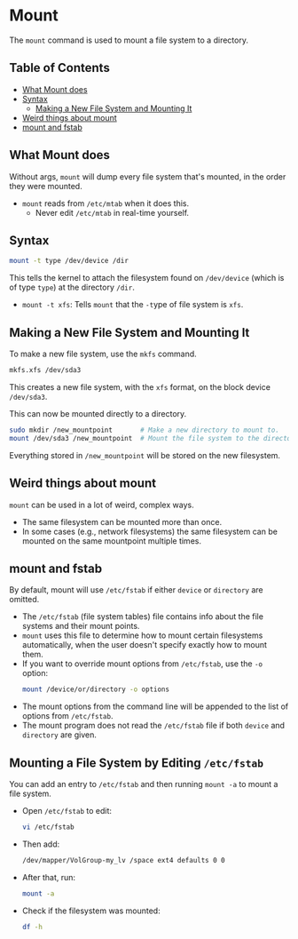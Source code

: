 
# Mount
The `mount` command is used to mount a file system to a directory.  


## Table of Contents
* [What Mount does](#what-mount-does) 
* [Syntax](#syntax) 
    * [Making a New File System and Mounting It](#making-a-new-file-system-and-mounting-it) 
* [Weird things about mount](#weird-things-about-mount) 
* [mount and fstab](#mount-and-fstab) 



## What Mount does
Without args, `mount` will dump every file system that's mounted, in the order they were mounted.  
* `mount` reads from `/etc/mtab` when it does this.  
    * Never edit `/etc/mtab` in real-time yourself. 


## Syntax
```bash
mount -t type /dev/device /dir
```
This tells the kernel to attach the filesystem found on `/dev/device` (which is of type `type`) 
at the directory `/dir`.

* `mount -t xfs`: Tells `mount` that the `-t`ype of file system is `xfs`.  


## Making a New File System and Mounting It

To make a new file system, use the `mkfs` command.  

```bash
mkfs.xfs /dev/sda3
```
This creates a new file system, with the `xfs` format, on the block device `/dev/sda3`.  

This can now be mounted directly to a directory.  
```bash
sudo mkdir /new_mountpoint       # Make a new directory to mount to.  
mount /dev/sda3 /new_mountpoint  # Mount the file system to the directory.  
```
Everything stored in `/new_mountpoint` will be stored on the new filesystem.  


## Weird things about mount
`mount` can be used in a lot of weird, complex ways. 
* The same filesystem can be mounted more than once.
* In some cases (e.g., network filesystems) the same filesystem can be mounted on the 
  same mountpoint multiple times.

## mount and fstab

By default, mount will use `/etc/fstab` if either `device` or `directory` are omitted.
* The `/etc/fstab` (file system tables) file contains info about the file systems and 
  their mount points.  
* `mount` uses this file to determine how to mount certain filesystems automatically,
  when the user doesn't specify exactly how to mount them.  
* If you want to override mount options from `/etc/fstab`, use the `-o` option:  
  ```bash  
  mount /device/or/directory -o options  
  ```
* The mount options from the command line will be appended to the list of options from `/etc/fstab`.  
* The mount program does not read the `/etc/fstab` file if both `device` and `directory` are given. 


## Mounting a File System by Editing `/etc/fstab`
You can add an entry to `/etc/fstab` and then running `mount -a` to mount a file system.  

* Open `/etc/fstab` to edit:
  ```bash
  vi /etc/fstab
  ```

* Then add:
  ```bash
  /dev/mapper/VolGroup-my_lv /space ext4 defaults 0 0
  ```

* After that, run:
  ```bash
  mount -a
  ```

* Check if the filesystem was mounted:
  ```bash
  df -h
  ```




